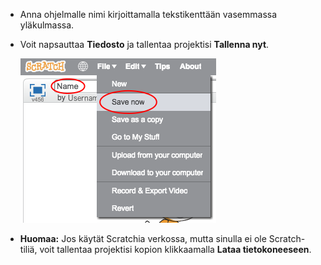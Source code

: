 + Anna ohjelmalle nimi kirjoittamalla tekstikenttään vasemmassa yläkulmassa.

+ Voit napsauttaa **Tiedosto** ja tallentaa projektisi **Tallenna nyt**.
    
    ![kuvakaappaus](images/save.png)

+ **Huomaa:** Jos käytät Scratchia verkossa, mutta sinulla ei ole Scratch-tiliä, voit tallentaa projektisi kopion klikkaamalla **Lataa tietokoneeseen**.